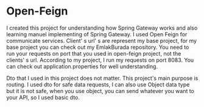 # Open-Feign
I created this project for understanding how Spring Gateway works and also learning manuel implementing of Spring Gateway. I used Open Feign for communicate services. Client' s url' s are represent my base project, for my base project you can check out my EmlakBurada repository.
You need to run your requests on port that you used in open-feign project, not the clients' s url. 
According to my project, I run my requests on port 8083. 
You can check out application.properties for well understanding.

Dto that I used in this project does not matter. This project's main purpose is routing. I used dto for safe data requests, I can also use Object data type but it is not safe, when you use object, you can send whatever you want to your API, so I used basic dto.

